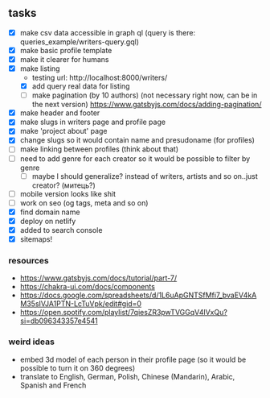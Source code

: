 ## tasks

- [x] make csv data accessible in graph ql (query is there: queries_example/writers-query.gql)
- [x] make basic profile template
- [x] make it clearer for humans
- [x] make listing
  - testing url: http://localhost:8000/writers/
  - [x] add query real data for listing
  - [ ] make pagination (by 10 authors) (not necessary right now, can be in the next version) https://www.gatsbyjs.com/docs/adding-pagination/
- [x] make header and footer 
- [x] make slugs in writers page and profile page 
- [x] make 'project about' page 
- [x] change slugs so it would contain name and presudoname (for profiles)
- [ ] make linking between profiles (think about that)
- [ ] need to add genre for each creator so it would be possible to filter by genre
  - [ ] maybe I should generalize? instead of writers, artists and so on..just creator? (митець?)
- [ ] mobile version looks like shit
- [ ] work on seo (og tags, meta and so on)
- [x] find domain name
- [x] deploy on netlify 
- [x] added to search console 
- [x] sitemaps!

### resources

- https://www.gatsbyjs.com/docs/tutorial/part-7/
- https://chakra-ui.com/docs/components
- https://docs.google.com/spreadsheets/d/1L6uApGNTSfMfi7_bvaEV4kAM35sIVJA1PTN-LcTuVpk/edit#gid=0
- https://open.spotify.com/playlist/7qiesZR3pwTVGGqV4lVxQu?si=db096343357e4541

### weird ideas

- embed 3d model of each person in their profile page (so it would be possible to turn it on 360 degrees)
- translate to English, German, Polish, Chinese (Mandarin), Arabic, Spanish and French